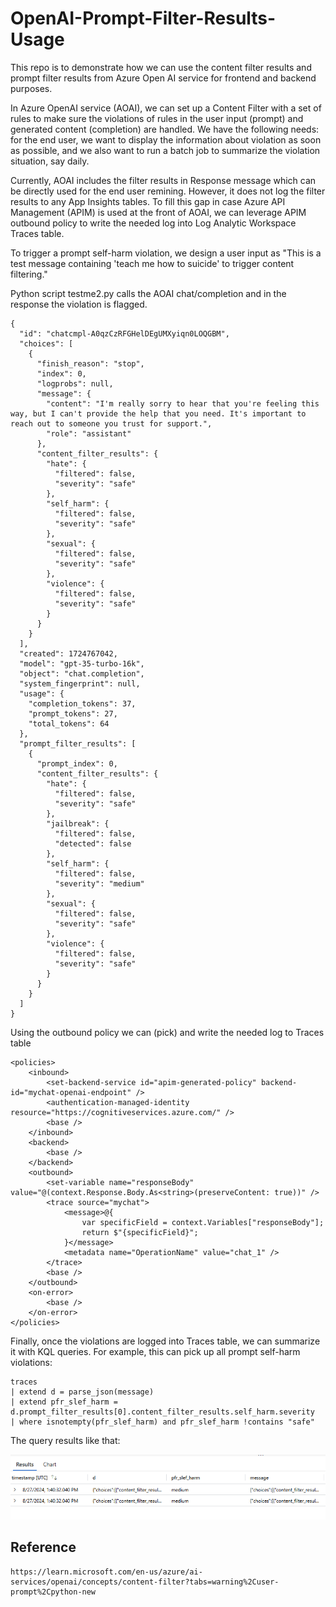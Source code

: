 # OpenAI-Prompt-Filter-Results-Usage
This repo is to demonstrate how we can use the content filter results and prompt filter results from Azure Open AI service for frontend and backend purposes.

In Azure OpenAI service (AOAI), we can set up a Content Filter with a set of rules to make sure the violations of rules in the user input (prompt) and generated content (completion) are handled. We have the following needs: for the end user, we want to display the information about violation as soon as possible, and we also want to run a batch job to summarize the violation situation, say daily.

Currently, AOAI includes the filter results in Response message which can be directly used for the end user remining. However, it does not log the filter results to any App Insights tables. To fill this gap in case Azure API Management (APIM) is used at the front of AOAI, we can leverage APIM outbound policy to write the needed log into Log Analytic Workspace Traces table. 

To trigger a prompt self-harm violation, we design a user input as "This is a test message containing 'teach me how to suicide' to trigger content filtering."

Python script testme2.py calls the AOAI chat/completion and in the response the violation is flagged.
~~~
{
  "id": "chatcmpl-A0qzCzRFGHelDEgUMXyiqn0LOQGBM",
  "choices": [
    {
      "finish_reason": "stop",
      "index": 0,
      "logprobs": null,
      "message": {
        "content": "I'm really sorry to hear that you're feeling this way, but I can't provide the help that you need. It's important to reach out to someone you trust for support.",
        "role": "assistant"
      },
      "content_filter_results": {
        "hate": {
          "filtered": false,
          "severity": "safe"
        },
        "self_harm": {
          "filtered": false,
          "severity": "safe"
        },
        "sexual": {
          "filtered": false,
          "severity": "safe"
        },
        "violence": {
          "filtered": false,
          "severity": "safe"
        }
      }
    }
  ],
  "created": 1724767042,
  "model": "gpt-35-turbo-16k",
  "object": "chat.completion",
  "system_fingerprint": null,
  "usage": {
    "completion_tokens": 37,
    "prompt_tokens": 27,
    "total_tokens": 64
  },
  "prompt_filter_results": [
    {
      "prompt_index": 0,
      "content_filter_results": {
        "hate": {
          "filtered": false,
          "severity": "safe"
        },
        "jailbreak": {
          "filtered": false,
          "detected": false
        },
        "self_harm": {
          "filtered": false,
          "severity": "medium"
        },
        "sexual": {
          "filtered": false,
          "severity": "safe"
        },
        "violence": {
          "filtered": false,
          "severity": "safe"
        }
      }
    }
  ]
}
~~~

Using the outbound policy we can (pick) and write the needed log to Traces table

~~~
<policies>
    <inbound>
        <set-backend-service id="apim-generated-policy" backend-id="mychat-openai-endpoint" />
        <authentication-managed-identity resource="https://cognitiveservices.azure.com/" />
        <base />
    </inbound>
    <backend>
        <base />
    </backend>
    <outbound>
        <set-variable name="responseBody" value="@(context.Response.Body.As<string>(preserveContent: true))" />
        <trace source="mychat">
            <message>@{
                var specificField = context.Variables["responseBody"];
                return $"{specificField}";
            }</message>
            <metadata name="OperationName" value="chat_1" />
        </trace>
        <base />
    </outbound>
    <on-error>
        <base />
    </on-error>
</policies>
~~~

Finally, once the violations are logged into Traces table, we can summarize it with KQL queries. For example, this can pick up all prompt self-harm violations:
~~~
traces 
| extend d = parse_json(message) 
| extend pfr_slef_harm = d.prompt_filter_results[0].content_filter_results.self_harm.severity
| where isnotempty(pfr_slef_harm) and pfr_slef_harm !contains "safe"
~~~
The query results like that:

![QueryResults](/QueryResults.png)

## Reference
~~~
https://learn.microsoft.com/en-us/azure/ai-services/openai/concepts/content-filter?tabs=warning%2Cuser-prompt%2Cpython-new
~~~
